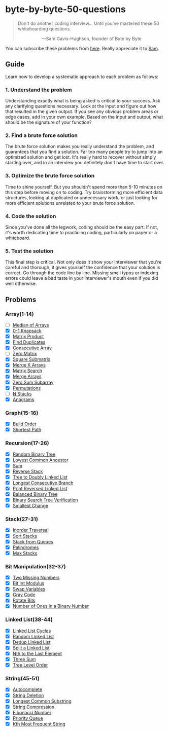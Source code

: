 # byte-by-byte-50-questions
> Don't do another coding interview... Until you've mastered these 50 whiteboarding questions.
> <p align='center'>&mdash;Sam Gavis-Hughson, founder of Byte by Byte</p>

You can subscribe these problems from [here](https://www.byte-by-byte.com/50-questions/). Really appreciate it to [Sam](https://www.byte-by-byte.com/about/).

## Guide
Learn how to develop a systematic approach to each problem as follows:

### 1. Understand the problem
Understanding exactly what is being asked is critical to your success. Ask any clarifying questions necessary. Look at the input and figure out how that resulted in the given output. If you see any obvious problem areas or edge cases, add in your own example. Based on the input and output, what should be the signature of your function?

### 2. Find a brute force solution
The brute force solution makes you really understand the problem, and guarantees that you find a solution. Far too many people try to jump into an optimized solution and get lost. It's really hard to recover without simply starting over, and in an interview you definitely don't have time to start over.

### 3. Optimize the brute force solution
Time to shine yourself. But you shouldn't spend more than 5-10 minutes on this step before moving on to coding. Try brainstorming more efficient data structures, looking at duplicated or unnecessary work, or just looking for more efficient solutions unrelated to your brute force solution.

### 4. Code the solution
Since you've done all the legwork, coding should be the easy part. If not, it's worth dedicating time to practicing coding, particularly on paper or a whiteboard.

### 5. Test the solution
This final step is critical. Not only does it show your interviewer that you're careful and thorough, it gives yourself the confidence that your solution is correct. Go through the code line by line. Missing small typos or indexing errors could leave a bad taste in your interviewer's mouth even if you did well otherwise.

## Problems
### Array(1-14)
- [ ] [Median of Arrays](solutions/01.median-of-arrays.js)
- [x] [0-1 Knapsack](solutions/02.0-1-knapsack.js)
- [x] [Matrix Product](solutions/03.matrix-product.js)
- [x] [Find Duplicates](solutions/04.find-duplicates.js)
- [x] [Consecutive Array](solutions/05.consecutive-array.js)
- [ ] [Zero Matrix](solutions/06.zero-matrix.js)
- [x] [Square Submatrix](solutions/07.square-submatrix.js)
- [x] [Merge K Arrays](solutions/08.merge-k-arrays.js)
- [x] [Matrix Search](solutions/09.matrix-search.js)
- [x] [Merge Arrays](solutions/10.merge-arrays.js)
- [x] [Zero Sum Subarray](solutions/11.zero-sum-subarray.js)
- [x] [Permutations](solutions/12.permutations.js)
- [ ] [N Stacks](solutions/13.n-stacks.js)
- [x] [Anagrams](solutions/14.anagrams.js)

### Graph(15-16)
- [x] [Build Order](solutions/15.build-order.js)
- [x] [Shortest Path](solutions/16.shortest-path.js)

### Recursion(17-26)
- [x] [Random Binary Tree](solutions/17.random-binary-tree.js)
- [x] [Lowest Common Ancestor](solutions/18.lowest-common-ancestor.js)
- [x] [Sum](solutions/19.sum.js)
- [x] [Reverse Stack](solutions/20.reverse-stack.js)
- [x] [Tree to Doubly Linked List](solutions/21.tree-to-doubly-linked-list.js)
- [x] [Longest Consecutive Branch](solutions/22.longest-consecutive-branch.js)
- [x] [Print Reversed Linked List](solutions/23.print-reversed-linked-list.js)
- [x] [Balanced Binary Tree](solutions/24.balanced-binary-tree.js)
- [x] [Binary Search Tree Verification](solutions/25.BST-verification.js)
- [x] [Smallest Change](solutions/26.smallest-change.js)

### Stack(27-31)
- [x] [Inorder Traversal](solutions/27.inorder-traversal.js)
- [x] [Sort Stacks](solutions/28.sort-stacks.js)
- [x] [Stack from Queues](solutions/29.stack-from-queues.js)
- [x] [Palindromes](solutions/30.palindromes.js)
- [x] [Max Stacks](solutions/31.max-stacks.js)

### Bit Manipulation(32-37)
- [x] [Two Missing Numbers](solutions/32.two-missing-numbers.js)
- [x] [Bit Int Modulus](solutions/33.bit-int-modulo.js)
- [x] [Swap Variables](solutions/34.swap-variables.js)
- [x] [Gray Code](solutions/35.gray-code.js)
- [x] [Rotate Bits](solutions/36.rotate-bits.js)
- [x] [Number of Ones in a Binary Number](solutions/37.ones-in-binary.js)

### Linked List(38-44)
- [x] [Linked List Cycles](solutions/38.linked-list-cycles.js)
- [x] [Random Linked List](solutions/39.random-linked-list.js)
- [x] [Dedup Linked List](solutions/40.dedup-linked-list.js)
- [x] [Split a Linked List](solutions/41.split-linked-list.js)
- [x] [Nth to the Last Element](solutions/42.Nth-last-element.js)
- [x] [Three Sum](solutions/43.three-sum.js)
- [x] [Tree Level Order](solutions/44.tree-level-order.js)

### String(45-51)
- [x] [Autocomplete](solutions/45.autocomplete.js)
- [x] [String Deletion](solutions/46.string-deletion.js)
- [x] [Longest Common Substring](solutions/47.longest-common-substring.js)
- [x] [String Compression](solutions/48.string-compression.js)
- [x] [Fibonacci Number](solutions/49.fibonacci-number.js)
- [x] [Priority Queue](solutions/50.priority-queue.js)
- [x] [Kth Most Frequent String](solutions/51.Kth-most-frequent-string.js)
